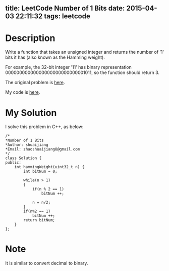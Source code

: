 title: LeetCode Number of 1 Bits
date: 2015-04-03 22:11:32
tags: leetcode
---


# Description
Write a function that takes an unsigned integer and returns the number of ’1' bits it has (also known as the Hamming weight).

For example, the 32-bit integer ’11' has binary representation 00000000000000000000000000001011, so the function should return 3.

The original problem is [here](https://leetcode.com/problems/number-of-1-bits/ "Problem").

My code is [here](https://github.com/shuaijiang/LeetCode/blob/master/Numberof1Bits.cpp "Code").

<!--more-->

# My Solution
I solve this problem in C++, as below:

	
	/*
	*Number of 1 Bits
	*Author: shuaijiang
	*Email: zhaoshuaijiang8@gmail.com
	*/
	class Solution {
	public:
	    int hammingWeight(uint32_t n) {
	        int bitNum = 0;
	        
	        while(n > 1)
	        {
	        	if(n % 2 == 1)
	        		bitNum ++;
	        	
				n = n/2;
	        }
	        if(n%2 == 1)
	        	bitNum ++;
	        return bitNum;
	    }
	};

# Note
It is similar to convert decimal to binary.
